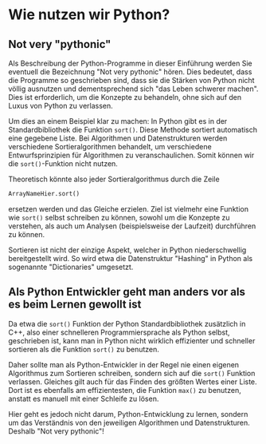 # Wie nutzen wir Python?

## Not very "pythonic"

Als Beschreibung der Python-Programme in dieser Einführung werden Sie eventuell die Bezeichnung "Not very pythonic" hören.
Dies bedeutet, dass die Programme so geschrieben sind, dass sie die Stärken von Python nicht völlig ausnutzen und dementsprechend sich "das Leben schwerer machen". Dies ist erforderlich, um die Konzepte zu behandeln, ohne sich auf den Luxus von Python zu verlassen.

Um dies an einem Beispiel klar zu machen:
In Python gibt es in der Standardbibliothek die Funktion <code>sort()</code>.
Diese Methode sortiert automatisch eine gegebene Liste.
Bei Algorithmen und Datenstrukturen werden verschiedene Sortieralgorithmen behandelt, um verschiedene Entwurfsprinzipien für Algorithmen zu veranschaulichen. 
Somit können wir die <code>sort()</code>-Funktion nicht nutzen.

Theoretisch könnte also jeder Sortieralgorithmus durch die Zeile 
```Python
ArrayNameHier.sort()
```
ersetzen werden und das Gleiche erzielen.
Ziel ist vielmehr eine Funktion wie <code>sort()</code> selbst schreiben zu können,
sowohl um die Konzepte zu verstehen, als auch um Analysen (beispielsweise der Laufzeit) durchführen zu können.

Sortieren ist nicht der einzige Aspekt, welcher in Python niederschwellig bereitgestellt wird.
So wird etwa die Datenstruktur "Hashing" in Python als sogenannte "Dictionaries" umgesetzt.

## Als Python Entwickler geht man anders vor als es beim Lernen gewollt ist

Da etwa die <code>sort()</code> Funktion der Python Standardbibliothek zusätzlich in C++, also einer schnelleren Programmiersprache als Python selbst, geschrieben ist, kann man in Python nicht wirklich effizienter und schneller sortieren als die Funktion <code>sort()</code> zu benutzen.

Daher sollte man als Python-Entwickler in der Regel nie einen eigenen Algorithmus zum Sortieren schreiben, sondern sich auf die <code>sort()</code> Funktion verlassen.
Gleiches gilt auch für das Finden des größten Wertes einer Liste.
Dort ist es ebenfalls am effizientesten, die Funktion <code>max()</code> zu benutzen, anstatt es manuell mit einer Schleife zu lösen.

Hier geht es jedoch nicht darum, Python-Entwicklung zu lernen, sondern um das Verständnis von den jeweiligen Algorithmen und Datenstrukturen.
Deshalb "Not very pythonic"!